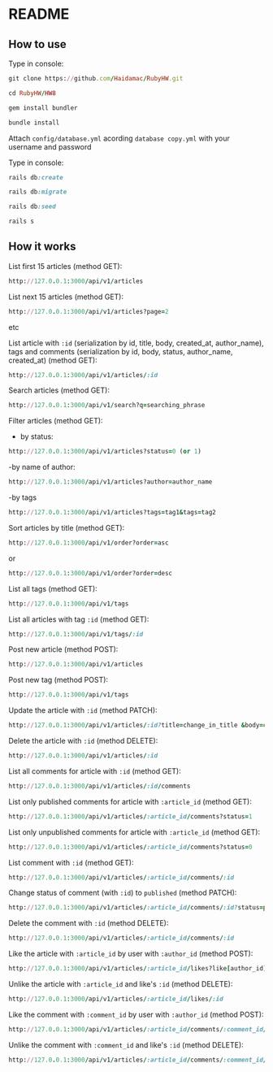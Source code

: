 # README

## How to use
Type in console:

```ruby
git clone https://github.com/Haidamac/RubyHW.git
```

```ruby
cd RubyHW/HW8
````

```ruby
gem install bundler
```
```ruby
bundle install
```

Attach ```config/database.yml``` acording `database copy.yml` with your username and password

Type in console:

```ruby
rails db:create
```

```ruby
rails db:migrate
```

```ruby
rails db:seed
```

```ruby
rails s
```

## How it works

List first 15 articles (method GET):
```ruby
http://127.0.0.1:3000/api/v1/articles
```

List next 15 articles (method GET):
```ruby
http://127.0.0.1:3000/api/v1/articles?page=2
```
etc

List article with ```:id``` (serialization by id, title, body, created_at, author_name), tags and 
comments (serialization by id, body, status, author_name, created_at) (method GET):
```ruby
http://127.0.0.1:3000/api/v1/articles/:id
```

Search articles (method GET):
```ruby
http://127.0.0.1:3000/api/v1/search?q=searching_phrase
```

Filter articles (method GET):
- by status:
```ruby
http://127.0.0.1:3000/api/v1/articles?status=0 (or 1)
```
-by name of author:
```ruby
http://127.0.0.1:3000/api/v1/articles?author=author_name
```
-by tags
```ruby
http://127.0.0.1:3000/api/v1/articles?tags=tag1&tags=tag2
```

Sort articles by title (method GET):
```ruby
http://127.0.0.1:3000/api/v1/order?order=asc
```
or
```ruby
http://127.0.0.1:3000/api/v1/order?order=desc
```

List all tags (method GET):
```ruby
http://127.0.0.1:3000/api/v1/tags
```

List all articles with tag ```:id``` (method GET):
```ruby
http://127.0.0.1:3000/api/v1/tags/:id
```

Post new article (method POST):
```ruby
http://127.0.0.1:3000/api/v1/articles
```

Post new tag (method POST):
```ruby
http://127.0.0.1:3000/api/v1/tags
```

Update the article with ```:id``` (method PATCH):
```ruby
http://127.0.0.1:3000/api/v1/articles/:id?title=change_in_title &body=change_in_body
```

Delete the article with ```:id``` (method DELETE):
```ruby
http://127.0.0.1:3000/api/v1/articles/:id
```

List all comments for article with ```:id``` (method GET):
```ruby
http://127.0.0.1:3000/api/v1/articles/:id/comments
```

List only published comments for article with ```:article_id``` (method GET):
```ruby
http://127.0.0.1:3000/api/v1/articles/:article_id/comments?status=1
```

List only unpublished comments for article with ```:article_id``` (method GET):
```ruby
http://127.0.0.1:3000/api/v1/articles/:article_id/comments?status=0
```

List comment with ```:id``` (method GET):
```ruby
http://127.0.0.1:3000/api/v1/articles/:article_id/comments/:id
```

Change status of comment (with ```:id```) to ```published``` (method PATCH):
```ruby
http://127.0.0.1:3000/api/v1/articles/:article_id/comments/:id?status=published
```

Delete the comment with ```:id``` (method DELETE):
```ruby
http://127.0.0.1:3000/api/v1/articles/:article_id/comments/:id
```

Like the article with ```:article_id``` by user with ```:author_id``` (method POST):
```ruby
http://127.0.0.1:3000/api/v1/articles/:article_id/likes?like[author_id]=:author_id
```

Unlike the article with ```:article_id``` and like's ```:id``` (method DELETE):
```ruby
http://127.0.0.1:3000/api/v1/articles/:article_id/likes/:id
```

Like the comment with ```:comment_id``` by user with ```:author_id``` (method POST):
```ruby
http://127.0.0.1:3000/api/v1/articles/:article_id/comments/:comment_id/likes?like[author_id]=:author_id
```

Unlike the comment with ```:comment_id``` and like's ```:id``` (method DELETE):
```ruby
http://127.0.0.1:3000/api/v1/articles/:article_id/comments/:comment_id/likes/:id
```
